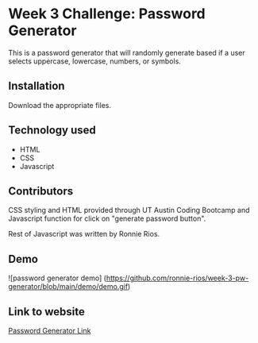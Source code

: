 # Week 3 Challenge: Password Generator

This is a password generator that will randomly generate based if a user selects uppercase, lowercase, numbers, or symbols.

## Installation

Download the appropriate files.

## Technology used
* HTML
* CSS
* Javascript

## Contributors
CSS styling and HTML provided through UT Austin Coding Bootcamp and Javascript function for click on "generate password button".

Rest of Javascript was written by Ronnie Rios.

## Demo
![password generator demo] 
(https://github.com/ronnie-rios/week-3-pw-generator/blob/main/demo/demo.gif)

## Link to website
[Password Generator Link](https://ronnie-rios.github.io/week-3-pw-generator/)